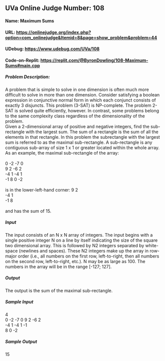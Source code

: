 ## UVa Online Judge Number: 108
#### Name: Maximum Sums
#### URL: https://onlinejudge.org/index.php?option=com_onlinejudge&Itemid=8&page=show_problem&problem=44
#### UDebug: https://www.udebug.com/UVa/108
#### Code-on-Replit: https://replit.com/@ByronDowling/108-Maximum-Sums#main.cpp

##### Problem Description:
A problem that is simple to solve in one dimension is often much more difficult to solve in more than one dimension. Consider satisfying a boolean expression in conjunctive normal form in which each conjunct consists of exactly 3 disjuncts. This problem (3-SAT) is NP-complete. The problem 2-SAT is solved quite efficiently, however. In contrast, some problems belong to the same complexity class regardless of the dimensionality of the problem. 
\
Given a 2-dimensional array of positive and negative integers, find the sub-rectangle with the largest sum. The sum of a rectangle is the sum of all the elements in that rectangle. In this problem the subrectangle with the largest sum is referred to as the maximal sub-rectangle. A sub-rectangle is any contiguous sub-array of size 1 x 1 or greater located within the whole array.
\
As an example, the maximal sub-rectangle of the array:\
\
 0 -2 -7  0\
 9  2 -6  2\
-4  1 -4  1\
-1  8  0 -2\
\
is in the lower-left-hand corner:
 9 2\
-4 1\
-1 8\
\
and has the sum of 15.

##### Input
The input consists of an N x N array of integers. The input begins with a single positive integer N on a line by itself indicating the size of the square two dimensional array. This is followed by N2 integers separated by white-space (newlines and spaces). These N2 integers make up the array in row-major order (i.e., all numbers on the first row, left-to-right, then all numbers on the second row, left-to-right, etc.). N may be as large as 100. The numbers in the array will be in the range [-127; 127].

##### Output
The output is the sum of the maximal sub-rectangle.

##### Sample Input
4\
0 -2 -7 0 9 2 -6 2\
-4 1 -4 1 -1\
8 0 -2

##### Sample Output
15
